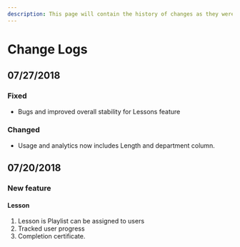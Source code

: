 ```yaml
---
description: This page will contain the history of changes as they were introduced
---
```


# Change Logs

## 07/27/2018

### Fixed

* Bugs and improved overall stability for Lessons feature

### Changed

* Usage and analytics now includes Length and department column.

## 07/20/2018

### New feature

#### Lesson

1. Lesson is Playlist can be assigned to users
2. Tracked user progress
3. Completion certificate.

#### 







